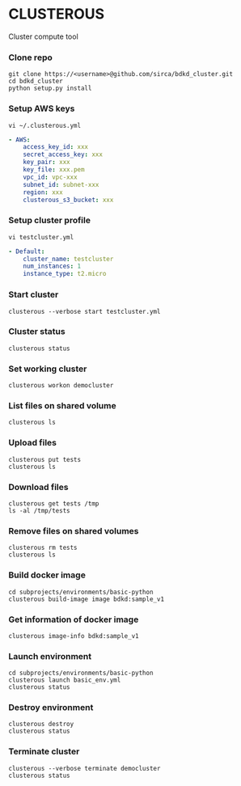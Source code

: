# CLUSTEROUS
Cluster compute tool

### Clone repo
```
git clone https://<username>@github.com/sirca/bdkd_cluster.git
cd bdkd_cluster
python setup.py install
```

### Setup AWS keys
```
vi ~/.clusterous.yml
```

```yaml
- AWS:
    access_key_id: xxx
    secret_access_key: xxx
    key_pair: xxx
    key_file: xxx.pem
    vpc_id: vpc-xxx
    subnet_id: subnet-xxx
    region: xxx
    clusterous_s3_bucket: xxx
```

### Setup cluster profile
```
vi testcluster.yml
```

```yaml
- Default:
    cluster_name: testcluster
    num_instances: 1
    instance_type: t2.micro
```

### Start cluster
```
clusterous --verbose start testcluster.yml
```

### Cluster status
```
clusterous status
```

### Set working cluster
```
clusterous workon democluster
```

### List files on shared volume
```
clusterous ls
```

### Upload files
```
clusterous put tests
clusterous ls
```

### Download files
```
clusterous get tests /tmp
ls -al /tmp/tests
```

### Remove files on shared volumes
```
clusterous rm tests
clusterous ls
```

### Build docker image
```
cd subprojects/environments/basic-python
clusterous build-image image bdkd:sample_v1
```

### Get information of docker image
```
clusterous image-info bdkd:sample_v1
```

### Launch environment
```
cd subprojects/environments/basic-python
clusterous launch basic_env.yml
clusterous status
```

### Destroy environment
```
clusterous destroy
clusterous status
```

### Terminate cluster
```
clusterous --verbose terminate democluster
clusterous status
```
